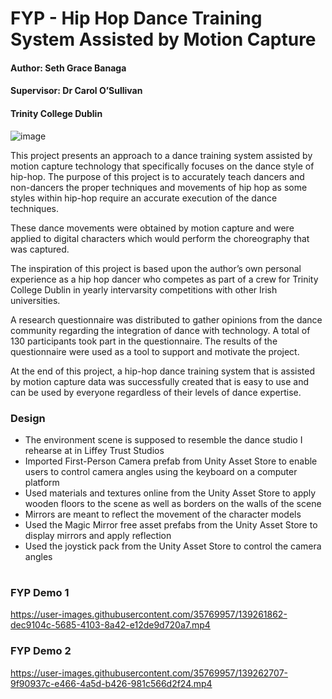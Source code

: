 # FYP - Hip Hop Dance Training System Assisted by Motion Capture
#### Author: Seth Grace Banaga
#### Supervisor: Dr Carol O’Sullivan
#### Trinity College Dublin

![image](https://user-images.githubusercontent.com/35769957/139257124-19a0b169-962c-4799-ad43-83295b85d629.png)


This project presents an approach to a dance training system assisted by motion capture technology that specifically focuses on the dance style of hip-hop. The purpose of this project is to accurately teach dancers and non-dancers the proper techniques and movements of hip hop as some styles within hip-hop require an accurate execution of the dance techniques. 

These dance movements were obtained by motion capture and were applied to digital characters which would perform the choreography that was captured.

The inspiration of this project is based upon the author’s own personal experience as a hip hop dancer who competes as part of a crew for Trinity College Dublin in yearly intervarsity competitions with other Irish universities. 

A research questionnaire was distributed to gather opinions from the dance community regarding the integration of dance with technology. A total of 130 participants took part in the questionnaire. The results of the questionnaire were used as a tool to support and motivate the project. 

At the end of this project, a hip-hop dance training system that is assisted by motion capture data was successfully created that is easy to use and can be used by everyone regardless of their levels of dance expertise.


### Design
- The environment scene is supposed to resemble the dance studio I rehearse at in Liffey Trust Studios
- Imported First-Person Camera prefab from Unity Asset Store to enable users to control camera angles using the keyboard on a computer platform
- Used materials and textures online from the Unity Asset Store to apply wooden floors to the scene as well as borders on the walls of the scene
- Mirrors are meant to reflect the movement of the character models
- Used the Magic Mirror free asset prefabs from the Unity Asset Store to display mirrors and apply reflection
- Used the joystick pack from the Unity Asset Store to control the camera angles



#

### FYP Demo 1
https://user-images.githubusercontent.com/35769957/139261862-dec9104c-5685-4103-8a42-e12de9d720a7.mp4



### FYP Demo 2
https://user-images.githubusercontent.com/35769957/139262707-9f90937c-e466-4a5d-b426-981c566d2f24.mp4


